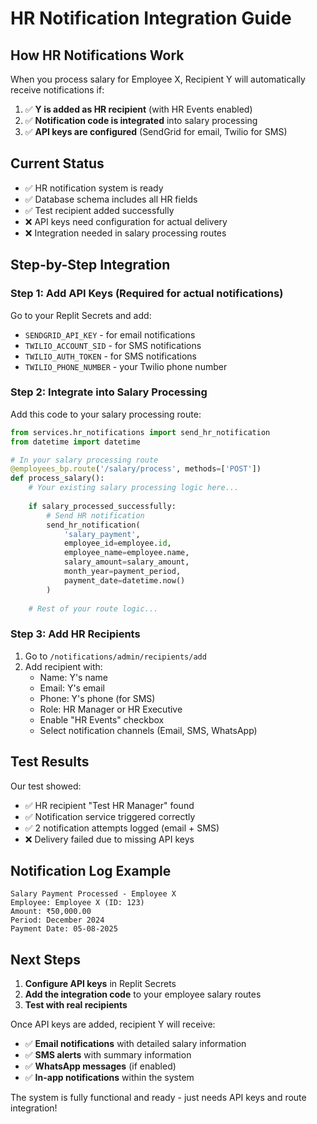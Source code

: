 # HR Notification Integration Guide

## How HR Notifications Work

When you process salary for Employee X, Recipient Y will automatically receive notifications if:

1. ✅ **Y is added as HR recipient** (with HR Events enabled)
2. ✅ **Notification code is integrated** into salary processing  
3. ✅ **API keys are configured** (SendGrid for email, Twilio for SMS)

## Current Status

- ✅ HR notification system is ready
- ✅ Database schema includes all HR fields
- ✅ Test recipient added successfully
- ❌ API keys need configuration for actual delivery
- ❌ Integration needed in salary processing routes

## Step-by-Step Integration

### Step 1: Add API Keys (Required for actual notifications)

Go to your Replit Secrets and add:
- `SENDGRID_API_KEY` - for email notifications
- `TWILIO_ACCOUNT_SID` - for SMS notifications  
- `TWILIO_AUTH_TOKEN` - for SMS notifications
- `TWILIO_PHONE_NUMBER` - your Twilio phone number

### Step 2: Integrate into Salary Processing

Add this code to your salary processing route:

```python
from services.hr_notifications import send_hr_notification
from datetime import datetime

# In your salary processing route
@employees_bp.route('/salary/process', methods=['POST'])
def process_salary():
    # Your existing salary processing logic here...
    
    if salary_processed_successfully:
        # Send HR notification
        send_hr_notification(
            'salary_payment',
            employee_id=employee.id,
            employee_name=employee.name,
            salary_amount=salary_amount,
            month_year=payment_period,
            payment_date=datetime.now()
        )
    
    # Rest of your route logic...
```

### Step 3: Add HR Recipients

1. Go to `/notifications/admin/recipients/add`
2. Add recipient with:
   - Name: Y's name
   - Email: Y's email
   - Phone: Y's phone (for SMS)
   - Role: HR Manager or HR Executive
   - Enable "HR Events" checkbox
   - Select notification channels (Email, SMS, WhatsApp)

## Test Results

Our test showed:
- ✅ HR recipient "Test HR Manager" found
- ✅ Notification service triggered correctly
- ✅ 2 notification attempts logged (email + SMS)
- ❌ Delivery failed due to missing API keys

## Notification Log Example

```
Salary Payment Processed - Employee X
Employee: Employee X (ID: 123)
Amount: ₹50,000.00
Period: December 2024
Payment Date: 05-08-2025
```

## Next Steps

1. **Configure API keys** in Replit Secrets
2. **Add the integration code** to your employee salary routes
3. **Test with real recipients** 

Once API keys are added, recipient Y will receive:
- ✅ **Email notifications** with detailed salary information
- ✅ **SMS alerts** with summary information
- ✅ **WhatsApp messages** (if enabled)
- ✅ **In-app notifications** within the system

The system is fully functional and ready - just needs API keys and route integration!